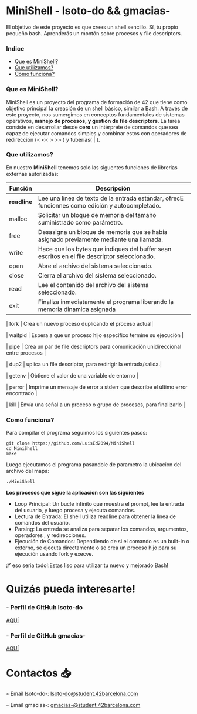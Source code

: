 # MiniShell - lsoto-do && gmacias-
El objetivo de este proyecto es que crees un shell sencillo. Sí, tu propio pequeño bash. Aprenderás un montón sobre procesos y file descriptors.

### Indice
* [Que es MiniShell?](#que-es-MiniShell)
* [Que utilizamos?](#que-utilizamos)
* [Como funciona?](#como-funciona)

### Que es MiniShell?

MiniShell es un proyecto del programa de formación de 42 que tiene como objetivo principal la creación de un shell básico, similar a Bash. A través de este proyecto, nos sumergimos en conceptos fundamentales de sistemas operativos, **manejo de procesos, y gestión de file descriptors**. La tarea consiste en desarrollar desde **cero** un intérprete de comandos que sea capaz de ejecutar comandos simples y combinar estos con operadores de redirección (< << > >> ) y tuberías( | ).

### Que utilizamos?
En nuestro **MiniShell** tenemos solo las siguentes funciones de librerias externas autorizadas:

| Función  | Descripción														 			|
|-------|-----------------------------------------------------------------------------------|
| **readline** | Lee una línea de texto de la entrada estándar, ofrecE funcionnes como edición y autocompletado.     												|
| malloc | Solicitar un bloque de memoria del tamaño suministrado como parámetro.     													|
| free | Desasigna un bloque de memoria que se había asignado previamente mediante una llamada. 											|
| write | Hace que los bytes que indiques del buffer sean escritos en el file descriptor seleccionado.								|
| open |  Abre el archivo del sistema seleccionado.													|
| close |  Cierra el archivo del sistema seleccionado.               											|
| read |  Lee el contenido del archivo del sistema seleccionado.               									|
| exit | Finaliza inmediatamente el programa liberando la memoria dinamica asignada        |

| fork | Crea un nuevo proceso duplicando el proceso actual|

| waitpid | Espera a que un proceso hijo específico termine su ejecución |

| pipe | Crea un par de file descriptors para comunicación unidireccional entre procesos |

| dup2 | uplica un file descriptor, para redirigir la entrada/salida.|

| getenv | Obtiene el valor de una variable de entorno |

| perror | Imprime un mensaje de error a stderr que describe el último error encontrado |

| kill | Envía una señal a un proceso o grupo de procesos, para finalizarlo |

### Como funciona?

Para compilar el programa seguimos los siguientes pasos:

	git clone https://github.com/LuisEd2094/MiniShell
	cd MiniShell
	make
Luego ejecutamos el programa pasandole de parametro la ubicacion del archivo del mapa:

	./MiniShell

**Los procesos que sigue la aplicacion son las siguientes**

 - Loop Principal: Un bucle infinito que muestra el prompt, lee la entrada del usuario, y luego procesa y ejecuta comandos.
 - Lectura de Entrada: El shell utiliza readline para obtener la línea de comandos del usuario.
 - Parsing: La entrada se analiza para separar los comandos, argumentos, operadores , y redirecciones.
 - Ejecución de Comandos: Dependiendo de si el comando es un built-in o externo, se ejecuta directamente o se crea un proceso hijo para su ejecución usando fork y execve.

¡Y eso seria todo!¡Estas liso para utilizar tu nuevo y mejorado Bash!

# Quizás pueda interesarte!

### - Perfil de GitHub lsoto-do
[AQUÍ](https://github.com/LuisEd2094/)

### - Perfil de GitHub gmacias-
[AQUÍ](https://github.com/gjmacias)

# Contactos 📥

◦ Email lsoto-do-: lsoto-do@student.42barcelona.com

◦ Email gmacias-: gmacias-@student.42barcelona.com

[1]: https://www.42barcelona.com/ "42 BCN"
